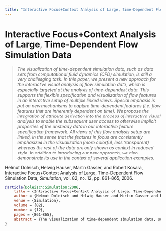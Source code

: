 ```yaml
---
title: "Interactive Focus+Context Analysis of Large, Time-Dependent Flow Simulation Data"
---
```


# Interactive Focus+Context Analysis of Large, Time-Dependent Flow Simulation Data

> _The visualization of time-dependent simulation data, such as data sets from computational fluid dynamics (CFD) simulation, is still a very challenging task. In this paper, we present a new approach for the interactive visual analysis of flow simulation data, which is especially targeted at the analysis of time-dependent data. This supports the flexible specification and visualization of flow features in an interactive setup of multiple linked views. Special emphasis is put on new mechanisms to capture time-dependent features (i.e. flow features that are inherently dependent on time). We propose the integration of attribute derivation into the process of interactive visual analysis to enable the subsequent user access to otherwise implicit properties of the unsteady data in our interactive feature specification framework. All views of this flow analysis setup are linked, in the sense that the features in focus are consistently emphasized in the visualization (more colorful, less transparent) whereas the rest of the data are only shown as context in reduced style. In addition to introducing our new approach, we also demonstrate its use in the context of several application examples._

Helmut Doleisch, Helwig Hauser, Martin Gasser, and Robert Kosara, Interactive Focus+Context Analysis of Large, Time-Dependent Flow Simulation Data, _Simulation_, vol. 82, no. 12, pp. 861–865, 2006.


```bibtex
@article{Doleisch:Simulation:2006,
	title = {Interactive Focus+Context Analysis of Large, Time-Dependent Flow Simulation Data},
	author = {Helmut Doleisch and Helwig Hauser and Martin Gasser and Robert Kosara},
	venue = {Simulation},
	volume = {82},
	number = {12},
	pages = {861–865},
	abstract = {The visualization of time-dependent simulation data, such as data sets from computational fluid dynamics (CFD) simulation, is still a very challenging task. In this paper, we present a new approach for the interactive visual analysis of flow simulation data, which is especially targeted at the analysis of time-dependent data. This supports the flexible specification and visualization of flow features in an interactive setup of multiple linked views. Special emphasis is put on new mechanisms to capture time-dependent features (i.e. flow features that are inherently dependent on time). We propose the integration of attribute derivation into the process of interactive visual analysis to enable the subsequent user access to otherwise implicit properties of the unsteady data in our interactive feature specification framework. All views of this flow analysis setup are linked, in the sense that the features in focus are consistently emphasized in the visualization (more colorful, less transparent) whereas the rest of the data are only shown as context in reduced style. In addition to introducing our new approach, we also demonstrate its use in the context of several application examples.},
}
```

